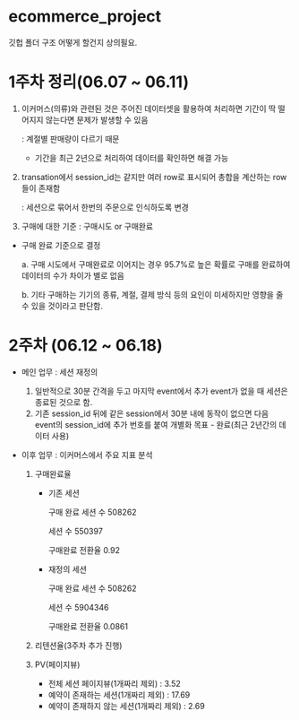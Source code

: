 # ecommerce_project

깃헙 폴더 구조 어떻게 할건지 상의필요.

# 1주차 정리(06.07 ~ 06.11)

1. 이커머스(의류)와 관련된 것은 주어진 데이터셋을 활용하여 처리하면 기간이 딱 떨어지지 않는다면 문제가 발생할 수 있음 
  
    : 계절별 판매량이 다르기 때문
    - 기간을 최근 2년으로 처리하여 데이터를 확인하면 해결 가능
  
2. transation에서 session_id는 같지만 여러 row로 표시되어 총합을 계산하는 row들이 존재함

   : 세션으로 묶어서 한번의 주문으로 인식하도록 변경

3. 구매에 대한 기준 : 구매시도 or 구매완료
  - 구매 완료 기준으로 결정
 
    a. 구매 시도에서 구매완료로 이어지는 경우 95.7%로 높은 확률로 구매를 완료하여 데이터의 수가 차이가 별로 없음
    
    b. 기타 구매하는 기기의 종류, 계절, 결제 방식 등의 요인이 미세하지만 영향을 줄 수 있을 것이라고 판단함.

# 2주차 (06.12 ~ 06.18)
- 메인 업무 : 세션 재정의
  1. 일반적으로 30분 간격을 두고 마지막 event에서 추가 event가 없을 때 세션은 종료된 것으로 함.
  2. 기존 session_id 뒤에 같은 session에서 30분 내에 동작이 없으면 다음 event의 session_id에 추가 번호를 붙여 개별화 목표 - 완료(최근 2년간의 데이터 사용)
  
- 이후 업무 : 이커머스에서 주요 지표 분석

  1. 구매완료율
     - 기존 세션

        구매 완료 세션 수 508262
       
        세션 수 550397
       
        구매완료 전환율 0.92
       
     - 재정의 세션

        구매 완료 세션 수 508262
       
        세션 수 5904346
       
        구매완료 전환율 0.0861
 
  2. 리텐션율(3주차 추가 진행)

 
  3. PV(페이지뷰)
     - 전체 세션 페이지뷰(1개짜리 제외) : 3.52
     - 예약이 존재하는 세션(1개짜리 제외) : 17.69
     - 예약이 존재하지 않는 세션(1개짜리 제외) : 2.69
    
     
 

